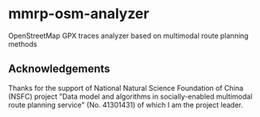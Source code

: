 # mmrp-osm-analyzer

OpenStreetMap GPX traces analyzer based on multimodal route planning methods

## Acknowledgements

Thanks for the support of National Natural Science Foundation of China (NSFC) project "Data model and algorithms in socially-enabled multimodal route planning service" (No. 41301431) of which I am the project leader.
